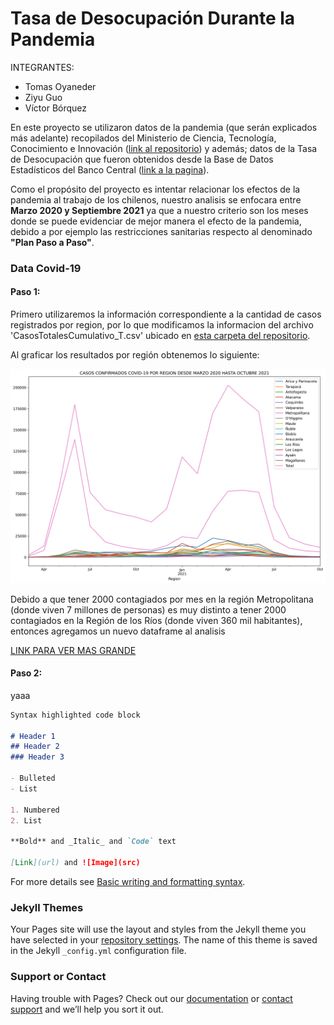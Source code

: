 # Tasa de Desocupación Durante la Pandemia

INTEGRANTES:
- Tomas Oyaneder
- Ziyu Guo
- Víctor Bórquez

En este proyecto se utilizaron datos de la pandemia (que serán explicados más adelante) recopilados del Ministerio de Ciencia, Tecnología, Conocimiento e Innovación ([link al repositorio](https://github.com/MinCiencia/Datos-COVID19/)) y además; datos de la Tasa de Desocupación que fueron obtenidos desde la Base de Datos Estadísticos del Banco Central ([link a la pagina](https://si3.bcentral.cl/Siete/ES/Siete/Cuadro/CAP_EMP_REM_DEM/MN_EMP_REM_DEM13/ED_TDNRM2)).

Como el propósito del proyecto es intentar relacionar los efectos de la pandemia al trabajo de los chilenos, nuestro analisis se enfocara entre __Marzo 2020 y Septiembre 2021__ ya que a nuestro criterio son los meses donde se puede evidenciar de mejor manera el efecto de la pandemia, debido a por ejemplo las restricciones sanitarias respecto al denominado __"Plan Paso a Paso"__.


### Data Covid-19
#### Paso 1:
Primero utilizaremos la información correspondiente a la cantidad de casos registrados por region, por lo que modificamos la informacion del archivo 'CasosTotalesCumulativo_T.csv' ubicado en [esta carpeta del repositorio](https://github.com/MinCiencia/Datos-COVID19/tree/master/output/producto3).

Al graficar los resultados por región obtenemos lo siguiente:

![Imagen](/content/images/casos_por_region.png)

Debido a que tener 2000 contagiados por mes en la región Metropolitana (donde viven 7 millones de personas) es muy distinto a tener 2000 contagiados en la Región de los Ríos (donde viven 360 mil habitantes), entonces agregamos un nuevo dataframe al analisis

[LINK PARA VER MAS GRANDE](/content/pages/covid1.md)

#### Paso 2:

yaaa
```markdown
Syntax highlighted code block

# Header 1
## Header 2
### Header 3

- Bulleted
- List

1. Numbered
2. List

**Bold** and _Italic_ and `Code` text

[Link](url) and ![Image](src)
```

For more details see [Basic writing and formatting syntax](https://docs.github.com/en/github/writing-on-github/getting-started-with-writing-and-formatting-on-github/basic-writing-and-formatting-syntax).

### Jekyll Themes

Your Pages site will use the layout and styles from the Jekyll theme you have selected in your [repository settings](https://github.com/v1toco/pagina-proyecto/settings/pages). The name of this theme is saved in the Jekyll `_config.yml` configuration file.

### Support or Contact

Having trouble with Pages? Check out our [documentation](https://docs.github.com/categories/github-pages-basics/) or [contact support](https://support.github.com/contact) and we’ll help you sort it out.
